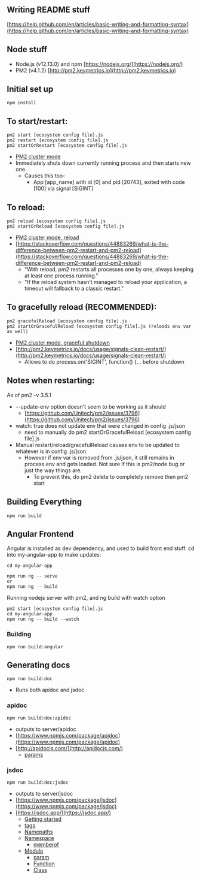 ## Writing README stuff
[https://help.github.com/en/articles/basic-writing-and-formatting-syntax](https://help.github.com/en/articles/basic-writing-and-formatting-syntax)

## Node stuff
- Node.js (v12.13.0) and npm [https://nodejs.org/](https://nodejs.org/)
- PM2 (v4.1.2) [http://pm2.keymetrics.io](http://pm2.keymetrics.io)

## Initial set up
```
npm install
```

## To start/restart:
```
pm2 start [ecosystem config file].js
pm2 restart [ecosystem config file].js
pm2 startOrRestart [ecosystem config file].js
```
- [PM2 cluster mode](http://pm2.keymetrics.io/docs/usage/cluster-mode)
- Immediately shuts down currently running process and then starts new one.
    - Causes this too-
        - App [app_name] with id [0] and pid [20743], exited with code [100] via signal [SIGINT]

## To reload:
```
pm2 reload [ecosystem config file].js
pm2 startOrReload [ecosystem config file].js
```
- [PM2 cluster mode, reload](http://pm2.keymetrics.io/docs/usage/cluster-mode/#reload)
- [https://stackoverflow.com/questions/44883269/what-is-the-difference-between-pm2-restart-and-pm2-reload](https://stackoverflow.com/questions/44883269/what-is-the-difference-between-pm2-restart-and-pm2-reload)
    - "With reload, pm2 restarts all processes one by one, always keeping at least one process running."
    - "If the reload system hasn’t managed to reload your application, a timeout will fallback to a classic restart."

## To gracefully reload (RECOMMENDED):
```
pm2 gracefulReload [ecosystem config file].js
pm2 startOrGracefulReload [ecosystem config file].js (reloads env var as well)
```
- [PM2 cluster mode, graceful shutdown](http://pm2.keymetrics.io/docs/usage/cluster-mode/#graceful-shutdown)
- [http://pm2.keymetrics.io/docs/usage/signals-clean-restart/](http://pm2.keymetrics.io/docs/usage/signals-clean-restart/)
    - Allows to do process.on('SIGINT', function() {... before shutdown

## Notes when restarting:
As of pm2 -v 3.5.1
- --update-env option doesn't seem to be working as it should
    - [https://github.com/Unitech/pm2/issues/3796](https://github.com/Unitech/pm2/issues/3796)
- watch: true does not update env that were changed in config .js/json
    - need to manually do pm2 startOrGracefulReload [ecosystem config file].js
- Manual restart/reload/gracefulReload causes env to be updated to whatever is in config .js/json
    - However if env var is removed from .js/json, it still remains in process.env and gets loaded.
    Not sure if this is pm2/node bug or just the way things are.
        - To prevent this, do pm2 delete to completely remove then pm2 start

## Building Everything
```
npm run build
```

## Angular Frontend
Angular is installed as dev dependency, and used to build front end stuff. cd into my-angular-app to make updates:

```
cd my-angular-app

npm run ng -- serve
or
npm run ng -- build
```

Running nodejs server with pm2, and ng build with watch option

```
pm2 start [ecosystem config file].js
cd my-angular-app
npm run ng -- build --watch
```

### Building
```
npm run build:angular
```

## Generating docs
```
npm run build:doc
```
- Runs both apidoc and jsdoc

### apidoc
```
npm run build:doc:apidoc
```
- outputs to server/apidoc
- [https://www.npmjs.com/package/apidoc](https://www.npmjs.com/package/apidoc)
- [http://apidocjs.com/](http://apidocjs.com/)
    - [params](http://apidocjs.com/#params)

### jsdoc
```
npm run build:doc:jsdoc
```
- outputs to server/jsdoc
- [https://www.npmjs.com/package/jsdoc](https://www.npmjs.com/package/jsdoc)
- [https://jsdoc.app/](https://jsdoc.app/)
     - [Getting started](https://jsdoc.app/about-getting-started.html)
     - [tags](https://jsdoc.app/tags-example.html)
     - [Namepaths](https://jsdoc.app/about-namepaths.html)
     - [Namespace](https://jsdoc.app/tags-namespace.html)
         - [memberof](https://jsdoc.app/tags-memberof.html)
     - [Module](https://jsdoc.app/tags-module.html)
         - [param](https://jsdoc.app/tags-param.html)
         - [Function](https://jsdoc.app/tags-function.html)
         - [Class](https://jsdoc.app/tags-class.html)
